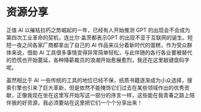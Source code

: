# 资源分享
正值 AI 以摧枯拉朽之势崛起的一年，已经有人开始推测 GPT 的出现会不会成为第四次工业革命的契机，连比尔·盖茨都表示GPT 的出现不亚于互联网的诞生。短短一夜之间各家厂商都拿出了自己的 AI 作品来瓜分着新时代的蛋糕，作为受众群体来说，借助 AI 工具很多事情变得异常简单轻松，与此伴随的各行各业要被替代的恐慌也开始蔓延，各种降薪裁员的浪潮开始愈展愈烈，我还在这里敲键盘码字呢。

虽然相比于 AI 一些传统的工具的地位已经不保，纸质书籍逐渐成为小众选择，搜索引擎也引来了巨大革新，但是依然不能掩饰它们过去在某些领域作出的优秀贡献，正像我现在坐在这里写开始写这一部分的序言一样，这些能在我青春之路上陪伴我的好资源，我必须要站在这里把它们一个个分享出来！

